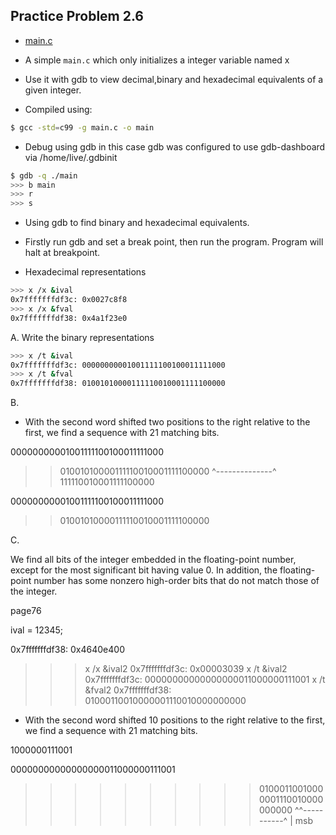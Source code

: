 ## Practice Problem 2.6

- [main.c](./code/problem2dot6/main.c)
- A simple `main.c` which only initializes a integer variable named x
- Use it with gdb to view decimal,binary and hexadecimal equivalents of a given integer.

- Compiled using:
```bash
$ gcc -std=c99 -g main.c -o main
```
- Debug using gdb in this case gdb was configured to use gdb-dashboard via /home/live/.gdbinit
```bash
$ gdb -q ./main
>>> b main
>>> r
>>> s
```

- Using gdb to find binary and hexadecimal equivalents.
- Firstly run gdb and set a break point, then run the program. Program will halt at breakpoint.


- Hexadecimal representations
```bash
>>> x /x &ival
0x7fffffffdf3c:	0x0027c8f8
>>> x /x &fval
0x7fffffffdf38:	0x4a1f23e0
```

A. Write the binary representations
```bash
>>> x /t &ival
0x7fffffffdf3c:	00000000001001111100100011111000
>>> x /t &fval
0x7fffffffdf38:	01001010000111110010001111100000
```

B.
- With the second word shifted two positions to the right relative to the first, we find a sequence with 21 matching bits.

00000000001001111100100011111000
>>01001010000111110010001111100000
             ^--------------^
111110010001111100000

00000000001001111100100011111000
>>01001010000111110010001111100000

C.

We find all bits of the integer embedded in the floating-point number, except for the most significant bit having value 0. In addition, the floating-point number has some nonzero high-order bits that do not match those of the integer.

page76

ival = 12345;

0x7fffffffdf38:	0x4640e400
>>> x /x &ival2
0x7fffffffdf3c:	0x00003039
>>> x /t &ival2
0x7fffffffdf3c:	00000000000000000011000000111001
>>> x /t &fval2
0x7fffffffdf38:	01000110010000001110010000000000

- With the second word shifted 10 positions to the right relative to the first, we find a sequence with 21 matching bits.

1000000111001
                  
00000000000000000011000000111001
>>>>>>>>>>01000110010000001110010000000000
                  ^^-----------^
                  |
                  msb
